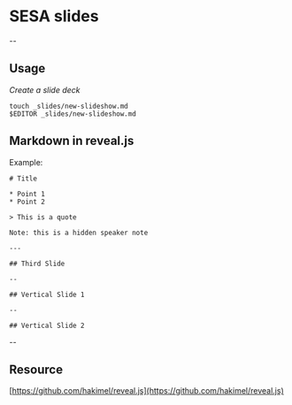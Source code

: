 # SESA slides 

--

## Usage

*Create a slide deck*
```
touch _slides/new-slideshow.md
$EDITOR _slides/new-slideshow.md
```

## Markdown in reveal.js

Example:

``` text
# Title

* Point 1
* Point 2

> This is a quote 

Note: this is a hidden speaker note

---

## Third Slide

--

## Vertical Slide 1

--

## Vertical Slide 2

```

-- 

## Resource

[https://github.com/hakimel/reveal.js](https://github.com/hakimel/reveal.js)


